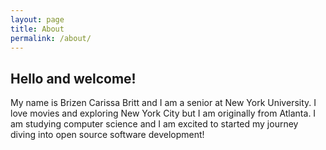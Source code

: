 ```yaml
---
layout: page
title: About
permalink: /about/
---
```


## Hello and welcome!

My name is Brizen Carissa Britt and I am a senior at New York University. I love movies and exploring New York City but I am originally from Atlanta. I am studying computer science and I am excited to started my journey diving into open source software development!



